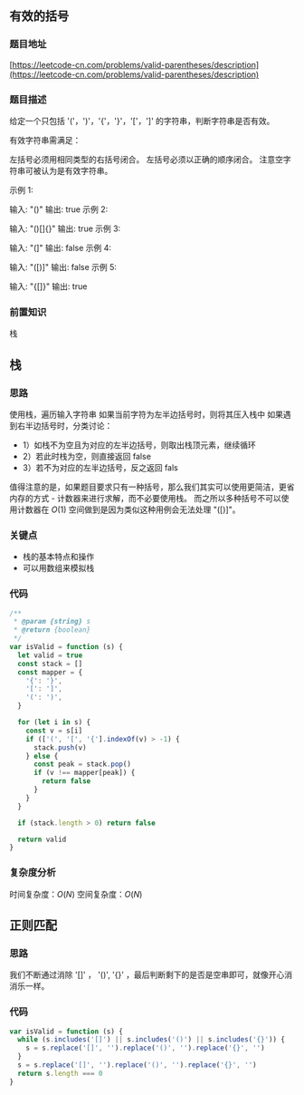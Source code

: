 ## 有效的括号

### 题目地址

[https://leetcode-cn.com/problems/valid-parentheses/description](https://leetcode-cn.com/problems/valid-parentheses/description)

### 题目描述

给定一个只包括 '('，')'，'{'，'}'，'['，']' 的字符串，判断字符串是否有效。

有效字符串需满足：

左括号必须用相同类型的右括号闭合。
左括号必须以正确的顺序闭合。
注意空字符串可被认为是有效字符串。

示例 1:

输入: "()"
输出: true
示例 2:

输入: "()[]{}"
输出: true
示例 3:

输入: "(]"
输出: false
示例 4:

输入: "([)]"
输出: false
示例 5:

输入: "{[]}"
输出: true

### 前置知识

栈

## 栈

### 思路

使用栈，遍历输入字符串
如果当前字符为左半边括号时，则将其压入栈中
如果遇到右半边括号时，分类讨论：

- 1）如栈不为空且为对应的左半边括号，则取出栈顶元素，继续循环
- 2）若此时栈为空，则直接返回 false
- 3）若不为对应的左半边括号，反之返回 fals

值得注意的是，如果题目要求只有一种括号，那么我们其实可以使用更简洁，更省内存的方式 - 计数器来进行求解，而不必要使用栈。 而之所以多种括号不可以使用计数器在 $O(1)$ 空间做到是因为类似这种用例会无法处理 "([)]"。

### 关键点

- 栈的基本特点和操作
- 可以用数组来模拟栈

### 代码

```js
/**
 * @param {string} s
 * @return {boolean}
 */
var isValid = function (s) {
  let valid = true
  const stack = []
  const mapper = {
    '{': '}',
    '[': ']',
    '(': ')',
  }

  for (let i in s) {
    const v = s[i]
    if (['(', '[', '{'].indexOf(v) > -1) {
      stack.push(v)
    } else {
      const peak = stack.pop()
      if (v !== mapper[peak]) {
        return false
      }
    }
  }

  if (stack.length > 0) return false

  return valid
}
```

### 复杂度分析

时间复杂度：$O(N)$
空间复杂度：$O(N)$

## 正则匹配

### 思路

我们不断通过消除 '[]' ， '()', '{}' ，最后判断剩下的是否是空串即可，就像开心消消乐一样。

### 代码

```js
var isValid = function (s) {
  while (s.includes('[]') || s.includes('()') || s.includes('{}')) {
    s = s.replace('[]', '').replace('()', '').replace('{}', '')
  }
  s = s.replace('[]', '').replace('()', '').replace('{}', '')
  return s.length === 0
}
```
